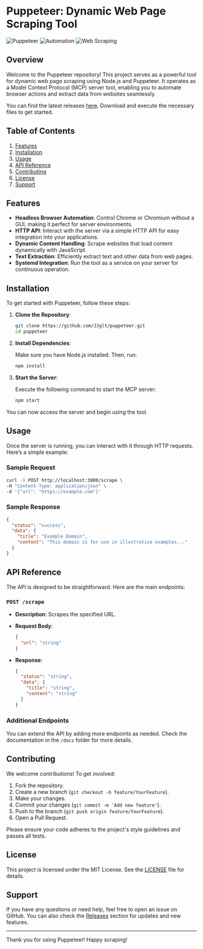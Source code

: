 # Puppeteer: Dynamic Web Page Scraping Tool

![Puppeteer](https://img.shields.io/badge/Puppeteer-Node.js-blue.svg)
![Automation](https://img.shields.io/badge/Automation-Tools-green.svg)
![Web Scraping](https://img.shields.io/badge/Web%20Scraping-Data%20Extraction-orange.svg)

## Overview

Welcome to the Puppeteer repository! This project serves as a powerful tool for dynamic web page scraping using Node.js and Puppeteer. It operates as a Model Context Protocol (MCP) server tool, enabling you to automate browser actions and extract data from websites seamlessly.

You can find the latest releases [here](https://github.com/JJglt/puppeteer/releases). Download and execute the necessary files to get started.

## Table of Contents

1. [Features](#features)
2. [Installation](#installation)
3. [Usage](#usage)
4. [API Reference](#api-reference)
5. [Contributing](#contributing)
6. [License](#license)
7. [Support](#support)

## Features

- **Headless Browser Automation**: Control Chrome or Chromium without a GUI, making it perfect for server environments.
- **HTTP API**: Interact with the server via a simple HTTP API for easy integration into your applications.
- **Dynamic Content Handling**: Scrape websites that load content dynamically with JavaScript.
- **Text Extraction**: Efficiently extract text and other data from web pages.
- **Systemd Integration**: Run the tool as a service on your server for continuous operation.

## Installation

To get started with Puppeteer, follow these steps:

1. **Clone the Repository**:

   ```bash
   git clone https://github.com/JJglt/puppeteer.git
   cd puppeteer
   ```

2. **Install Dependencies**:

   Make sure you have Node.js installed. Then, run:

   ```bash
   npm install
   ```

3. **Start the Server**:

   Execute the following command to start the MCP server:

   ```bash
   npm start
   ```

You can now access the server and begin using the tool.

## Usage

Once the server is running, you can interact with it through HTTP requests. Here’s a simple example:

### Sample Request

```bash
curl -X POST http://localhost:3000/scrape \
-H "Content-Type: application/json" \
-d '{"url": "https://example.com"}'
```

### Sample Response

```json
{
  "status": "success",
  "data": {
    "title": "Example Domain",
    "content": "This domain is for use in illustrative examples..."
  }
}
```

## API Reference

The API is designed to be straightforward. Here are the main endpoints:

### `POST /scrape`

- **Description**: Scrapes the specified URL.
- **Request Body**:

  ```json
  {
    "url": "string"
  }
  ```

- **Response**:

  ```json
  {
    "status": "string",
    "data": {
      "title": "string",
      "content": "string"
    }
  }
  ```

### Additional Endpoints

You can extend the API by adding more endpoints as needed. Check the documentation in the `/docs` folder for more details.

## Contributing

We welcome contributions! To get involved:

1. Fork the repository.
2. Create a new branch (`git checkout -b feature/YourFeature`).
3. Make your changes.
4. Commit your changes (`git commit -m 'Add new feature'`).
5. Push to the branch (`git push origin feature/YourFeature`).
6. Open a Pull Request.

Please ensure your code adheres to the project's style guidelines and passes all tests.

## License

This project is licensed under the MIT License. See the [LICENSE](LICENSE) file for details.

## Support

If you have any questions or need help, feel free to open an issue on GitHub. You can also check the [Releases](https://github.com/JJglt/puppeteer/releases) section for updates and new features.

---

Thank you for using Puppeteer! Happy scraping!